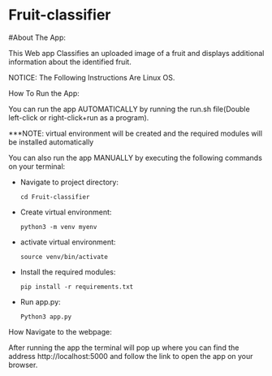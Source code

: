 # Fruit-classifier
 
#About The App:

This Web app Classifies an uploaded image of a fruit and displays additional information about the identified fruit.
      
NOTICE: The Following Instructions Are Linux OS.

How To Run the App:

You can run the app AUTOMATICALLY by running the run.sh file(Double left-click or right-click+run as a program).

 ***NOTE: virtual environment will be created and the required modules will be installed automatically

You can also run the app MANUALLY by executing the following commands on your terminal:

- Navigate to project directory:
    
      cd Fruit-classifier
      
- Create virtual environment:
        
      python3 -m venv myenv
      
- activate virtual environment:
    
      source venv/bin/activate
    
- Install the required modules:
    
      pip install -r requirements.txt
    
- Run app.py:
    
      Python3 app.py
  
  
How Navigate to the webpage:

After running the app the terminal will pop up where you can find the address http://localhost:5000 and follow the link to open the app on your browser.






